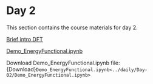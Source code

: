 Day 2
=======================
This section contains the course materials for day 2.

<a href="https://raw.githubusercontent.com/huichiayu/cmse_202_802/main/MSE590/DFT_upload.pdf" target="_blank">Brief intro DFT</a>

[Demo_EnergyFunctional.ipynb](../daily/Day-02/Demo_EnergyFunctional.ipynb)

Download Demo_EnergyFunctional.ipynb file: {Download}`Demo_EnergyFunctional.ipynb<../daily/Day-02/Demo_EnergyFunctional.ipynb>`


